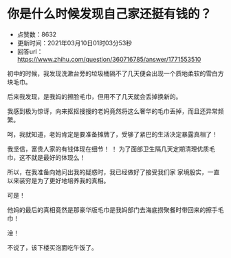 # 你是什么时候发现自己家还挺有钱的？
- 点赞数：8632
- 更新时间：2021年03月10日01时03分53秒
- 回答url：https://www.zhihu.com/question/360716785/answer/1771553510
<body>
 <p data-pid="Yq3qeWdM">初中的时候，我发现洗漱台旁的垃圾桶隔不了几天便会出现一个质地柔软的雪白方块毛巾。</p>
 <p data-pid="A2jvNF7H">后来我发现，是我妈的擦脸毛巾，但用不了几天就会丢掉换新的。</p>
 <p data-pid="k7cD-DKy">我感到极为惊讶，向来抠抠搜搜的老妈竟然将这么奢华的毛巾丢掉，而且还异常频繁。</p>
 <p data-pid="uwiQxv1t">呵，我就知道，老妈肯定是要准备摊牌了，受够了紧巴的生活决定暴露真相了！</p>
 <p data-pid="Ej-wk3qJ">我坚信，富贵人家的有钱体现在细节！ ！ 为了面部卫生隔几天定期清理优质毛巾，这不就是最好的体现么！</p>
 <p data-pid="CC4JDiBy">所以，在我准备向她问出我的疑惑时，我已经做好了接受我们家 家境殷实，一直以来装穷是为了更好地培养我的真相。</p>
 <p data-pid="eZs9r-Ik">可是！</p>
 <p data-pid="dyCLS2go">他妈的最后的真相竟然是那豪华版毛巾是我妈部门去海底捞聚餐时带回来的擦手毛巾！</p>
 <p data-pid="cPnOTzUQ">淦！</p>
 <p data-pid="S68_xXSP">不说了，该下楼买泡面吃午饭了。</p>
</body>